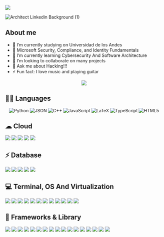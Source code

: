 ![](https://komarev.com/ghpvc/?username=RaulRinconX&Color=blueviolet)


![Architect Linkedin Background (1)](https://github.com/RaulRinconX/RaulRinconX/assets/92411789/75cc4b5f-cc1a-4ed4-9a14-8877e477114a)

## **About me**

- 🔭 I’m currently studying on Universidad de los Andes
- 🥇 Microsoft Security, Compliance, and Identity Fundamentals
- 🌱 I’m currently learning Cybersecurity And Software Architecture
- 👯 I’m looking to collaborate on many projects
- 💬 Ask me about Hacking!!!
- ⚡ Fun fact: I love music and playing guitar

<p align='center'>
  <a href="#"><img src="https://github-readme-stats.vercel.app/api?username=RaulRinconX&show_icons=true&theme=vision-friendly-dark"></a>
</p>

## **👩‍💻 Languages** 

<p style="text-align: center;">
    <img src="https://img.shields.io/badge/Python-FFD43B?style=for-the-badge&logo=python&logoColor=blue" alt="Python">
    <img src="https://img.shields.io/badge/json-5E5C5C?style=for-the-badge&logo=json&logoColor=white" alt="JSON">
    <img src="https://img.shields.io/badge/C%2B%2B-00599C?style=for-the-badge&logo=c%2B%2B&logoColor=white" alt="C++">
    <img src="https://img.shields.io/badge/JavaScript-323330?style=for-the-badge&logo=javascript&logoColor=F7DF1E" alt="JavaScript">
    <img src="https://img.shields.io/badge/LaTeX-47A141?style=for-the-badge&logo=LaTeX&logoColor=white" alt="LaTeX">
    <img src="https://img.shields.io/badge/TypeScript-007ACC?style=for-the-badge&logo=typescript&logoColor=white" alt="TypeScript">
    <img src="https://img.shields.io/badge/HTML5-E34F26?style=for-the-badge&logo=html5&logoColor=white" alt="HTML5">
</p>

## **☁ Cloud**

![](https://img.shields.io/badge/microsoft%20azure-0089D6?style=for-the-badge&logo=microsoft-azure&logoColor=white)
![](https://img.shields.io/badge/Azure_DevOps-0078D7?style=for-the-badge&logo=azure-devops&logoColor=white)
![](https://img.shields.io/badge/Azure_Functions-0062AD?style=for-the-badge&logo=azure-functions&logoColor=white)
![](https://img.shields.io/badge/Google_Cloud-4285F4?style=for-the-badge&logo=google-cloud&logoColor=white)
![](https://img.shields.io/badge/Oracle-F80000?style=for-the-badge&logo=oracle&logoColor=black)

## **⚡ Database**

![](https://img.shields.io/badge/MongoDB-4EA94B?style=for-the-badge&logo=mongodb&logoColor=white)
![](https://img.shields.io/badge/MySQL-005C84?style=for-the-badge&logo=mysql&logoColor=white)
![](https://img.shields.io/badge/Oracle-F80000?style=for-the-badge&logo=Oracle&logoColor=white)
![](https://img.shields.io/badge/PostgreSQL-316192?style=for-the-badge&logo=postgresql&logoColor=white)
![](https://img.shields.io/badge/redis-%23DD0031.svg?&style=for-the-badge&logo=redis&logoColor=white)

## **💻 Terminal, OS And Virtualization**

![](https://img.shields.io/badge/GIT-E44C30?style=for-the-badge&logo=git&logoColor=white)
![](https://img.shields.io/badge/GNU%20Bash-4EAA25?style=for-the-badge&logo=GNU%20Bash&logoColor=white)
![](https://img.shields.io/badge/powershell-5391FE?style=for-the-badge&logo=powershell&logoColor=white)
![](https://img.shields.io/badge/windows%20terminal-4D4D4D?style=for-the-badge&logo=windows%20terminal&logoColor=white)
![](https://img.shields.io/badge/Debian-A81D33?style=for-the-badge&logo=debian&logoColor=white)
![](https://img.shields.io/badge/Kali_Linux-557C94?style=for-the-badge&logo=kali-linux&logoColor=white)
![](https://img.shields.io/badge/Linux-FCC624?style=for-the-badge&logo=linux&logoColor=black)
![](https://img.shields.io/badge/Ubuntu-E95420?style=for-the-badge&logo=ubuntu&logoColor=white)
![](https://img.shields.io/badge/Windows-0078D6?style=for-the-badge&logo=windows&logoColor=white)
![](https://img.shields.io/badge/Red%20Hat-EE0000?style=for-the-badge&logo=redhat&logoColor=white)
![](https://img.shields.io/badge/VirtualBox-21416b?style=for-the-badge&logo=VirtualBox&logoColor=white)
![](https://img.shields.io/badge/VMware-231f20?style=for-the-badge&logo=VMware&logoColor=white)


## **🚀 Frameworks & Library**

![](https://img.shields.io/badge/Angular-DD0031?style=for-the-badge&logo=angular&logoColor=white)
![](https://img.shields.io/badge/Apache_Kafka-231F20?style=for-the-badge&logo=apache-kafka&logoColor=white)
![](https://img.shields.io/badge/Bootstrap-563D7C?style=for-the-badge&logo=bootstrap&logoColor=white)
![](https://img.shields.io/badge/conda-342B029.svg?&style=for-the-badge&logo=anaconda&logoColor=white)
![](https://img.shields.io/badge/Composer-885630?style=for-the-badge&logo=Composer&logoColor=white)
![](https://img.shields.io/badge/Django-092E20?style=for-the-badge&logo=django&logoColor=green)
![](https://img.shields.io/badge/Express%20js-000000?style=for-the-badge&logo=express&logoColor=white)
![](https://img.shields.io/badge/Junit5-25A162?style=for-the-badge&logo=junit5&logoColor=white)
![](https://img.shields.io/badge/Markdown-000000?style=for-the-badge&logo=markdown&logoColor=white)
![](https://img.shields.io/badge/Node%20js-339933?style=for-the-badge&logo=nodedotjs&logoColor=white)
![](https://img.shields.io/badge/Nginx-009639?style=for-the-badge&logo=nginx&logoColor=white)
![](https://img.shields.io/badge/npm-CB3837?style=for-the-badge&logo=npm&logoColor=white)
![](https://img.shields.io/badge/Postman-FF6C37?style=for-the-badge&logo=Postman&logoColor=white)
![](https://img.shields.io/badge/Shell_Script-121011?style=for-the-badge&logo=gnu-bash&logoColor=white)
![](https://img.shields.io/badge/Spring_Boot-F2F4F9?style=for-the-badge&logo=spring-boot)
![](https://img.shields.io/badge/Spring-6DB33F?style=for-the-badge&logo=spring&logoColor=white)
![](https://img.shields.io/badge/Socket.io-010101?&style=for-the-badge&logo=Socket.io&logoColor=white)
